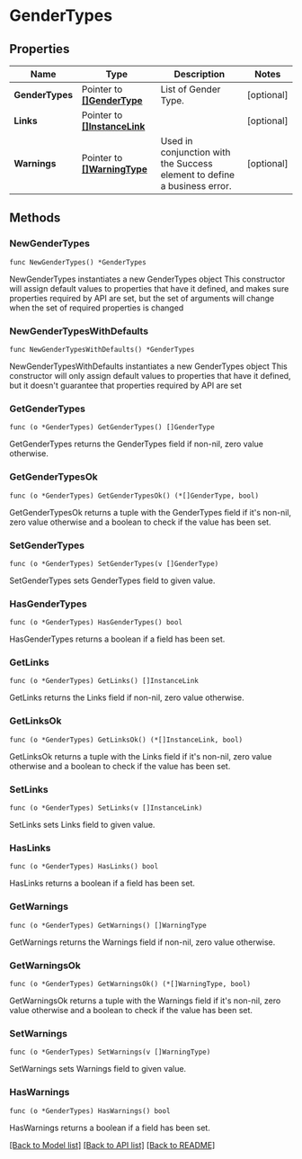 # GenderTypes

## Properties

Name | Type | Description | Notes
------------ | ------------- | ------------- | -------------
**GenderTypes** | Pointer to [**[]GenderType**](GenderType.md) | List of Gender Type. | [optional] 
**Links** | Pointer to [**[]InstanceLink**](InstanceLink.md) |  | [optional] 
**Warnings** | Pointer to [**[]WarningType**](WarningType.md) | Used in conjunction with the Success element to define a business error. | [optional] 

## Methods

### NewGenderTypes

`func NewGenderTypes() *GenderTypes`

NewGenderTypes instantiates a new GenderTypes object
This constructor will assign default values to properties that have it defined,
and makes sure properties required by API are set, but the set of arguments
will change when the set of required properties is changed

### NewGenderTypesWithDefaults

`func NewGenderTypesWithDefaults() *GenderTypes`

NewGenderTypesWithDefaults instantiates a new GenderTypes object
This constructor will only assign default values to properties that have it defined,
but it doesn't guarantee that properties required by API are set

### GetGenderTypes

`func (o *GenderTypes) GetGenderTypes() []GenderType`

GetGenderTypes returns the GenderTypes field if non-nil, zero value otherwise.

### GetGenderTypesOk

`func (o *GenderTypes) GetGenderTypesOk() (*[]GenderType, bool)`

GetGenderTypesOk returns a tuple with the GenderTypes field if it's non-nil, zero value otherwise
and a boolean to check if the value has been set.

### SetGenderTypes

`func (o *GenderTypes) SetGenderTypes(v []GenderType)`

SetGenderTypes sets GenderTypes field to given value.

### HasGenderTypes

`func (o *GenderTypes) HasGenderTypes() bool`

HasGenderTypes returns a boolean if a field has been set.

### GetLinks

`func (o *GenderTypes) GetLinks() []InstanceLink`

GetLinks returns the Links field if non-nil, zero value otherwise.

### GetLinksOk

`func (o *GenderTypes) GetLinksOk() (*[]InstanceLink, bool)`

GetLinksOk returns a tuple with the Links field if it's non-nil, zero value otherwise
and a boolean to check if the value has been set.

### SetLinks

`func (o *GenderTypes) SetLinks(v []InstanceLink)`

SetLinks sets Links field to given value.

### HasLinks

`func (o *GenderTypes) HasLinks() bool`

HasLinks returns a boolean if a field has been set.

### GetWarnings

`func (o *GenderTypes) GetWarnings() []WarningType`

GetWarnings returns the Warnings field if non-nil, zero value otherwise.

### GetWarningsOk

`func (o *GenderTypes) GetWarningsOk() (*[]WarningType, bool)`

GetWarningsOk returns a tuple with the Warnings field if it's non-nil, zero value otherwise
and a boolean to check if the value has been set.

### SetWarnings

`func (o *GenderTypes) SetWarnings(v []WarningType)`

SetWarnings sets Warnings field to given value.

### HasWarnings

`func (o *GenderTypes) HasWarnings() bool`

HasWarnings returns a boolean if a field has been set.


[[Back to Model list]](../README.md#documentation-for-models) [[Back to API list]](../README.md#documentation-for-api-endpoints) [[Back to README]](../README.md)


